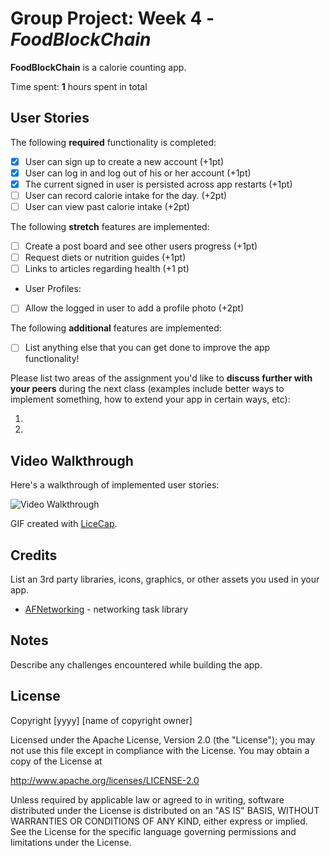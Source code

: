 # Group Project: Week 4 - *FoodBlockChain*

**FoodBlockChain** is a calorie counting app.

Time spent: **1** hours spent in total

## User Stories

The following **required** functionality is completed:

- [x] User can sign up to create a new account (+1pt)
- [x] User can log in and log out of his or her account (+1pt)
- [x] The current signed in user is persisted across app restarts (+1pt)
- [ ] User can record calorie intake for the day. (+2pt)
- [ ] User can view past calorie intake (+2pt)

The following **stretch** features are implemented:

- [ ] Create a post board and see other users progress (+1pt)
- [ ] Request diets or nutrition guides (+1pt)
- [ ] Links to articles regarding health (+1 pt)
- User Profiles:
- [ ] Allow the logged in user to add a profile photo (+2pt)



The following **additional** features are implemented:

- [ ] List anything else that you can get done to improve the app functionality!

Please list two areas of the assignment you'd like to **discuss further with your peers** during the next class (examples include better ways to implement something, how to extend your app in certain ways, etc):

1.
2.

## Video Walkthrough

Here's a walkthrough of implemented user stories:

<img src='https://i.imgur.com/ZNWChDx.gif' title='Video Walkthrough' width='' alt='Video Walkthrough' />

GIF created with [LiceCap](http://www.cockos.com/licecap/).

## Credits

List an 3rd party libraries, icons, graphics, or other assets you used in your app.

- [AFNetworking](https://github.com/AFNetworking/AFNetworking) - networking task library


## Notes

Describe any challenges encountered while building the app.

## License

Copyright [yyyy] [name of copyright owner]

Licensed under the Apache License, Version 2.0 (the "License");
you may not use this file except in compliance with the License.
You may obtain a copy of the License at

http://www.apache.org/licenses/LICENSE-2.0

Unless required by applicable law or agreed to in writing, software
distributed under the License is distributed on an "AS IS" BASIS,
WITHOUT WARRANTIES OR CONDITIONS OF ANY KIND, either express or implied.
See the License for the specific language governing permissions and
limitations under the License.
